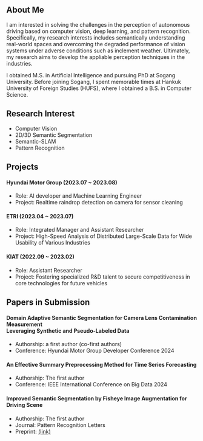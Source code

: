 ## About Me
I am interested in solving the challenges in the perception of autonomous driving based on computer vision, deep learning, and pattern recognition. Specifically, my research interests includes semantically understanding real-world spaces and overcoming the degraded performance of vision systems under adverse conditions such as inclement weather. Ultimately, my research aims to develop the appliable perception techniques in the industries.

I obtained M.S. in Artificial Intelligence and pursuing PhD at Sogang University. Before joining Sogang, I spent memorable times at Hankuk University of Foreign Studies (HUFS), where I obtained a B.S. in Computer Science.

## Research Interest
- Computer Vision
- 2D/3D Semantic Segmentation
- Semantic-SLAM
- Pattern Recognition

## Projects
#### Hyundai Motor Group (2023.07 ~ 2023.08)
- Role: AI developer and Machine Learning Engineer
- Project: Realtime raindrop detection on camera for sensor cleaning 
#### ETRI (2023.04 ~ 2023.07)
- Role: Integrated Manager and Assistant Researcher
- Project: High-Speed Analysis of Distributed Large-Scale Data for Wide Usability of Various Industries
#### KIAT (2022.09 ~ 2023.02)
- Role: Assistant Researcher
- Project: Fostering specialized R&D talent to secure competitiveness in core technologies for future vehicles

## Papers in Submission
#### Domain Adaptive Semantic Segmentation for Camera Lens Contamination Measurement <br>Leveraging Synthetic and Pseudo-Labeled Data
- Authorship: a first author (co-first authors)
- Conference: Hyundai Motor Group Developer Conference 2024
#### An Effective Summary Preprocessing Method for Time Series Forecasting
- Authorship: The first author
- Conference: IEEE International Conference on Big Data 2024
#### Improved Semantic Segmentation by Fisheye Image Augmentation for Driving Scene
- Authorship: The first author
- Journal: Pattern Recognition Letters
- Preprint: [(link)](https://papers.ssrn.com/sol3/papers.cfm?abstract_id=4745157)
<!--
**Kitten171922/Kitten171922** is a ✨ _special_ ✨ repository because its `README.md` (this file) appears on your GitHub profile.

Here are some ideas to get you started:

- 🔭 I’m currently working on ...
- 🌱 I’m currently learning ...
- 👯 I’m looking to collaborate on ...
- 🤔 I’m looking for help with ...
- 💬 Ask me about ...
- 📫 How to reach me: ...
- 😄 Pronouns: ...
- ⚡ Fun fact: ...
-->

